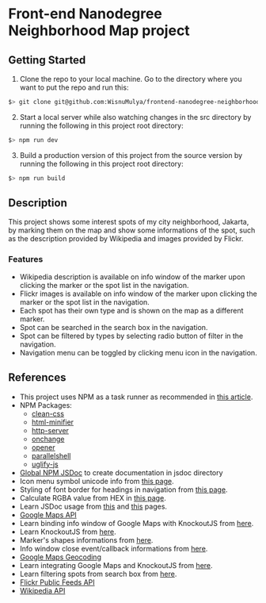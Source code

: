# Front-end Nanodegree Neighborhood Map project

## Getting Started
1. Clone the repo to your local machine. Go to the directory where you want to put the repo and run this:
```bash
$> git clone git@github.com:WisnuMulya/frontend-nanodegree-neighborhood-map.git
```
2. Start a local server while also watching changes in the src directory by running the following in this project root directory:
```bash
$> npm run dev
```
3. Build a production version of this project from the source version by running the following in this project root directory:
```bash
$> npm run build
```

## Description
This project shows some interest spots of my city neighborhood, Jakarta, by marking them on the map and show some informations of the spot, such as the description provided by Wikipedia and images provided by Flickr.

### Features
* Wikipedia description is available on info window of the marker upon clicking the marker or the spot list in the navigation.
* Flickr images is available on info window of the marker upon clicking the marker or the spot list in the navigation.
* Each spot has their own type and is shown on the map as a different marker.
* Spot can be searched in the search box in the navigation.
* Spot can be filtered by types by selecting radio button of filter in the navigation.
* Navigation menu can be toggled by clicking menu icon in the navigation.

## References
* This project uses NPM as a task runner as recommended in [this article](http://blog.keithcirkel.co.uk/how-to-use-npm-as-a-build-tool/).
* NPM Packages:
  * [clean-css](https://www.npmjs.com/package/clean-css)
  * [html-minifier](https://www.npmjs.com/package/html-minifier)
  * [http-server](https://www.npmjs.com/package/http-server)
  * [onchange](https://www.npmjs.com/package/onchange)
  * [opener](https://www.npmjs.com/package/opener)
  * [parallelshell](https://www.npmjs.com/package/parallelshell)
  * [uglify-js](https://www.npmjs.com/package/uglify-js)
* [Global NPM JSDoc](https://www.npmjs.com/package/jsdoc) to create documentation in jsdoc directory
* Icon menu symbol unicode info from [this page](https://css-tricks.com/three-line-menu-navicon/).
* Styling of font border for headings in navigation from [this page](http://stackoverflow.com/questions/2570972/css-font-border).
* Calculate RGBA value from HEX in [this page](http://hex2rgba.devoth.com/).
* Learn JSDoc usage from [this](https://dzone.com/articles/introduction-jsdoc) and [this](http://usejsdoc.org/index.html) pages.
* [Google Maps API](https://developers.google.com/maps/documentation/javascript/)
* Learn binding info window of Google Maps with KnockoutJS from [here](http://techcrawler.riedme.de/2012/09/14/google-maps-infowindow-with-knockout/).
* Learn KnockoutJS from [here](http://knockoutjs.com/documentation/introduction.html).
* Marker's shapes informations from [here](http://kml4earth.appspot.com/icons.html#shapes).
* Info window close event/callback informations from [here](http://stackoverflow.com/questions/6777721/google-maps-api-v3-infowindow-close-event-callback).
* [Google Maps Geocoding](https://developers.google.com/maps/documentation/geocoding/intro)
* Learn integrating Google Maps and KnockoutJS from [here](http://jsfiddle.net/t9wcC/).
* Learn filtering spots from search box from [here](http://jsfiddle.net/mythical/XJEzc/).
* [Flickr Public Feeds API](https://www.flickr.com/services/feeds/docs/photos_public/)
* [Wikipedia API](https://www.mediawiki.org/wiki/API:Main_page)
